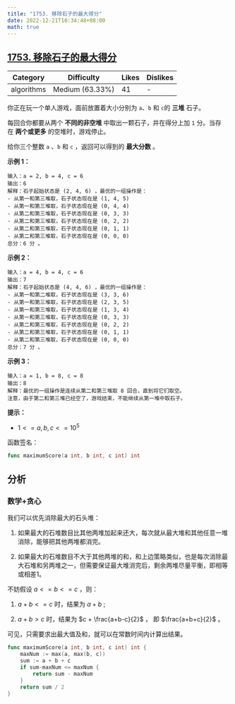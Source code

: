 ```yaml
---
title: "1753. 移除石子的最大得分"
date: 2022-12-21T10:34:48+08:00
math: true
---
```


## [1753. 移除石子的最大得分](https://leetcode.cn/problems/maximum-score-from-removing-stones/description)

| Category   | Difficulty      | Likes | Dislikes |
| ---------- | --------------- | ----- | -------- |
| algorithms | Medium (63.33%) | 41    | -        |

你正在玩一个单人游戏，面前放置着大小分别为 `a`​​​​​​、`b` 和 `c`​​​​​​ 的 **三堆** 石子。

每回合你都要从两个 **不同的非空堆** 中取出一颗石子，并在得分上加 `1` 分。当存在 **两个或更多** 的空堆时，游戏停止。

给你三个整数 `a` 、`b` 和 `c` ，返回可以得到的 **最大分数** 。

**示例 1：**

```
输入：a = 2, b = 4, c = 6
输出：6
解释：石子起始状态是 (2, 4, 6) ，最优的一组操作是：
- 从第一和第三堆取，石子状态现在是 (1, 4, 5)
- 从第一和第三堆取，石子状态现在是 (0, 4, 4)
- 从第二和第三堆取，石子状态现在是 (0, 3, 3)
- 从第二和第三堆取，石子状态现在是 (0, 2, 2)
- 从第二和第三堆取，石子状态现在是 (0, 1, 1)
- 从第二和第三堆取，石子状态现在是 (0, 0, 0)
总分：6 分 。
```

**示例 2：**

```
输入：a = 4, b = 4, c = 6
输出：7
解释：石子起始状态是 (4, 4, 6) ，最优的一组操作是：
- 从第一和第二堆取，石子状态现在是 (3, 3, 6)
- 从第一和第三堆取，石子状态现在是 (2, 3, 5)
- 从第一和第三堆取，石子状态现在是 (1, 3, 4)
- 从第一和第三堆取，石子状态现在是 (0, 3, 3)
- 从第二和第三堆取，石子状态现在是 (0, 2, 2)
- 从第二和第三堆取，石子状态现在是 (0, 1, 1)
- 从第二和第三堆取，石子状态现在是 (0, 0, 0)
总分：7 分 。
```

**示例 3：**

```
输入：a = 1, b = 8, c = 8
输出：8
解释：最优的一组操作是连续从第二和第三堆取 8 回合，直到将它们取空。
注意，由于第二和第三堆已经空了，游戏结束，不能继续从第一堆中取石子。
```

**提示：**

- $1 <= a, b, c <= 10^5$

函数签名：

```go
func maximumScore(a int, b int, c int) int
```

## 分析

### 数学+贪心

我们可以优先消除最大的石头堆：

1. 如果最大的石堆数目比其他两堆加起来还大，每次就从最大堆和其他任意一堆消除，能够把其他两堆都消完。

2. 如果最大的石堆数目不大于其他两堆的和，和上边策略类似，也是每次消除最大石堆和另两堆之一，但需要保证最大堆消完后，剩余两堆尽量平衡，即相等或相差1。

不妨假设 $a <= b <= c$ ，则：

1. $a+b<=c$ 时，结果为 $a+b$ ;

2. $a+b>c$ 时，结果为 $c + \frac{a+b-c}{2}$ ， 即 $\frac{a+b+c}{2}$ 。

可见，只需要求出最大值及和，就可以在常数时间内计算出结果。

```go
func maximumScore(a int, b int, c int) int {
    maxNum := max(a, max(b, c))
    sum := a + b + c
    if sum-maxNum <= maxNum {
        return sum - maxNum
    }
    return sum / 2
}
```
